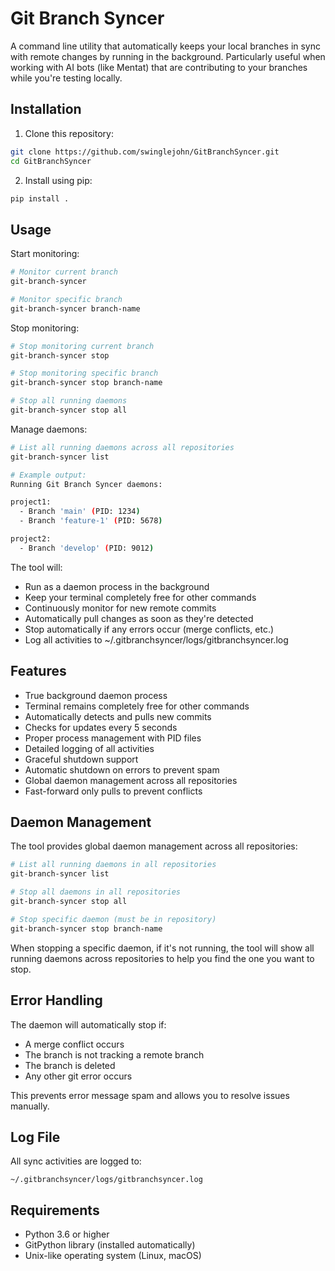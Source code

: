 # Git Branch Syncer

A command line utility that automatically keeps your local branches in sync with remote changes by running in the background. Particularly useful when working with AI bots (like Mentat) that are contributing to your branches while you're testing locally.

## Installation

1. Clone this repository:
```bash
git clone https://github.com/swinglejohn/GitBranchSyncer.git
cd GitBranchSyncer
```

2. Install using pip:
```bash
pip install .
```

## Usage

Start monitoring:
```bash
# Monitor current branch
git-branch-syncer

# Monitor specific branch
git-branch-syncer branch-name
```

Stop monitoring:
```bash
# Stop monitoring current branch
git-branch-syncer stop

# Stop monitoring specific branch
git-branch-syncer stop branch-name

# Stop all running daemons
git-branch-syncer stop all
```

Manage daemons:
```bash
# List all running daemons across all repositories
git-branch-syncer list

# Example output:
Running Git Branch Syncer daemons:

project1:
  - Branch 'main' (PID: 1234)
  - Branch 'feature-1' (PID: 5678)

project2:
  - Branch 'develop' (PID: 9012)
```

The tool will:
- Run as a daemon process in the background
- Keep your terminal completely free for other commands
- Continuously monitor for new remote commits
- Automatically pull changes as soon as they're detected
- Stop automatically if any errors occur (merge conflicts, etc.)
- Log all activities to ~/.gitbranchsyncer/logs/gitbranchsyncer.log

## Features

- True background daemon process
- Terminal remains completely free for other commands
- Automatically detects and pulls new commits
- Checks for updates every 5 seconds
- Proper process management with PID files
- Detailed logging of all activities
- Graceful shutdown support
- Automatic shutdown on errors to prevent spam
- Global daemon management across all repositories
- Fast-forward only pulls to prevent conflicts

## Daemon Management

The tool provides global daemon management across all repositories:

```bash
# List all running daemons in all repositories
git-branch-syncer list

# Stop all daemons in all repositories
git-branch-syncer stop all

# Stop specific daemon (must be in repository)
git-branch-syncer stop branch-name
```

When stopping a specific daemon, if it's not running, the tool will show all running daemons across repositories to help you find the one you want to stop.

## Error Handling

The daemon will automatically stop if:
- A merge conflict occurs
- The branch is not tracking a remote branch
- The branch is deleted
- Any other git error occurs

This prevents error message spam and allows you to resolve issues manually.

## Log File

All sync activities are logged to:
```
~/.gitbranchsyncer/logs/gitbranchsyncer.log
```

## Requirements

- Python 3.6 or higher
- GitPython library (installed automatically)
- Unix-like operating system (Linux, macOS)
